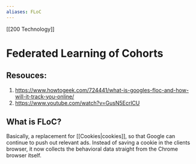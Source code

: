 ```yaml
---
aliases: FLoC
---
```


[[200 Technology]]

# Federated Learning of Cohorts

## Resouces:
1. https://www.howtogeek.com/724441/what-is-googles-floc-and-how-will-it-track-you-online/
2. https://www.youtube.com/watch?v=GusN5EcrlCU
## What is FLoC?
Basically, a replacement for [[Cookies|cookies]], so that Google can continue to push out relevant ads. Instead of saving a cookie in the clients browser, it now collects the behavioral data straight from the Chrome browser itself.